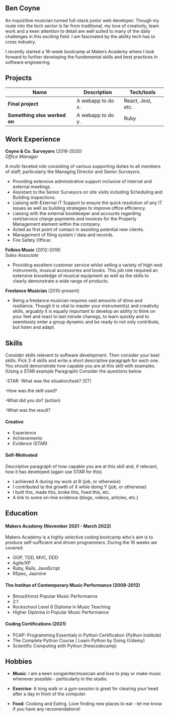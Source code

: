 ## Ben Coyne

An inquizitive musician turned full-stack junior web developer. Though my route into the tech sector is far from traditional, my love of creativity, team work and a keen attention to detail are well suited to many of the daily challenges in this exciting field. I am fascinated by the ability tech has to cross industry.

I recently started a 16-week bootcamp at Makers Academy where I look forward to further developing the fundemental skills and best practices in software engineering.

## Projects

| Name                         | Description       | Tech/tools        |
| ---------------------------- | ----------------- | ----------------- |
| **Final project**            | A webapp to do x. | React, Jest, etc. |
| **Something else worked on** | A webapp to do y. | Ruby              |

## Work Experience

**Coyne & Co. Surveyors** (2016-2020)  
_Office Manager_

A multi-faceted role consisting of various supporting duties to all members of staff; particularly the Managing Director and Senior Surveyors.

- Providing extensive administrative support inclusive of internal and external meetings.
- Assistant to the Senior Surveyors on site visits including Scheduling and Building inspections.
- Liaising with External IT Support to ensure the quick resolution of any IT issues as well as building strategies to improve office efficiency.
- Liaising with the external bookkeeper and accounts regarding rent/service charge payments and invoices for the Property Management element within the company.
- Acted as first point of contact in assisting potential new clients.
- Management of filing system / data and records.
- Fire Safety Officer.

**Folkies Music** (2012-2016)  
_Sales Associate_

- Providing excellent customer service whilst selling a variety of high-end instruments, musical accessories and books. This job role required an extensive knowledge of musical equipment as well as the skills to clearly demonstrate a wide range of products.

**Freelance Musician** (2010-present) 

- Being a freelance musician requires vast amounts of drive and resiliance. Though it is vital to master your instrument(s) and creativity skills, arguably it is equally important to develop an ability to think on your feet and react to last minute chanegs, to learn quickly and to seemlessly enter a group dynamic and be ready to not only contribute, but listen and adapt.

## Skills

Consider skills relevent to software development. Then consider your best skills. Pick 2-4 skills and write a short descriptive paragraph for each one. You should demonstrate how capable you are at this skill with examples.
(Using a STAR example Paragraph) Consider the questions below.

-STAR
-What was the situation/task? (ST)

-How was the skill used?

-What did you do? (action)

-What was the result?


#### Creative

- Experience
- Achievements
- Evidence (STAR)

#### Self-Motivated

Descriptive paragraph of how capable you are at this skill and, if relevant, how it has developed (again use STAR for this)

- I achieved A during my work at B (job, or otherwise)
- I contributed to the growth of X while doing Y (job, or otherwise)
- I built this, made this, broke this, fixed this, etc.
- A link to some on-line evidence (blogs, videos, articles, etc.)

## Education

#### Makers Academy (November 2021 - March 2022)

Makers Academy is a highly selective coding bootcamp who's aim is to produce self-sufficient and driven programmers. During the 16 weeks we covered:

- OOP, TDD, MVC, DDD
- Agile/XP
- Ruby, Rails, JavaScript
- RSpec, Jasmine

#### The Institue of Contemporary Music Performance (2008-2012)

- Bmus(Hons) Popular Music Performance
- 2:1
- Rockschool Level 6 Diploma in Music Teaching 
- Higher Diploma in Popular Music Performance

#### Coding Certifications (2021)

- PCAP: Programming Essentials in Python Certification (Python Institute)
- The Complete Python Course | Learn Python by Doing (Udemy)
- Scientific Computing with Python (freecodecamp)


## Hobbies

- **Music**: I am a keen songwriter/musician and love to play or make music whenever possible - particularly in the studio.

- **Exercise**: A long walk or a gym session is great for clearing your head after a day in front of the computer.

- **Food**: Cooking and Eating. Love finding new places to eat - let me know if you have any recomendations! 
